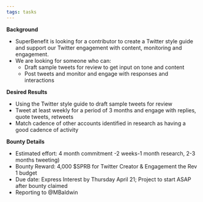 ```yaml
---
tags: tasks
---
```

**Background**

- SuperBenefit is looking for a contributor to create a Twitter style guide and support our Twitter engagement with content, monitoring and engagement.
- We are looking for someone who can:
    - Draft sample tweets for review to get input on tone and content
    - Post tweets and monitor and engage with responses and interactions

**Desired Results**

- Using the Twitter style guide to draft sample tweets for review
- Tweet at least weekly for a period of 3 months and engage with replies, quote tweets, retweets
- Match cadence of other accounts identified in research as having a good cadence of activity

**Bounty Details**

- Estimated effort: 4 month commitment -2 weeks-1 month research, 2-3 months tweeting)
- Bounty Reward: 4,000 $SPRB for Twitter Creator & Engagement the Rev 1 budget 
- Due date: Express Interest by Thursday April 21; Project to start ASAP after bounty claimed
- Reporting to @MBaldwin